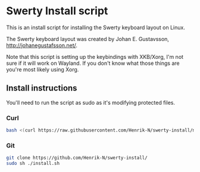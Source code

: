 # Swerty Install script
This is an install script for installing the Swerty keyboard layout on Linux.

The Swerty keyboard layout was created by Johan E. Gustavsson, http://johanegustafsson.net/.

Note that this script is setting up the keybindings with XKB/Xorg, I'm not sure if it will work on Wayland. If you don't know what those things are you're most likely using Xorg.


## Install instructions

You'll need to run the script as sudo as it's modifying protected files.

### Curl
```bash
bash <(curl https://raw.githubusercontent.com/Henrik-N/swerty-install/main/install.sh)
```
### Git
```bash
git clone https://github.com/Henrik-N/swerty-install/
sudo sh ./install.sh
```
